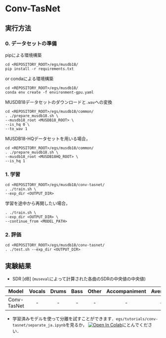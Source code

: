 # Conv-TasNet
## 実行方法
### 0. データセットの準備
pipによる環境構築
```
cd <REPOSITORY_ROOT>/egs/musdb18/
pip install -r requirements.txt
```
or condaによる環境構築
```
cd <REPOSITORY_ROOT>/egs/musdb18/
conda env create -f environment-gpu.yaml
```

MUSDB18データセットのダウンロードと`.wav`への変換
```
cd <REPOSITORY_ROOT>/egs/musdb18/common/
. ./prepare_musdb18.sh \
--musdb18_root <MUSDB18_ROOT> \
--is_hq 0 \
--to_wav 1
```
MUSDB18-HQデータセットを用いる場合，
```
cd <REPOSITORY_ROOT>/egs/musdb18/common/
. ./prepare_musdb18.sh \
--musdb18_root <MUSDB18HQ_ROOT> \
--is_hq 1
```

### 1. 学習
```
cd <REPOSITORY_ROOT>/egs/musdb18/conv-tasnet/
. ./train.sh \
--exp_dir <OUTPUT_DIR>
```

学習を途中から再開したい場合，
```
. ./train.sh \
--exp_dir <OUTPUT_DIR> \
--continue_from <MODEL_PATH>
```

### 2. 評価
```
cd <REPOSITORY_ROOT>/egs/musdb18/conv-tasnet/
. ./test.sh --exp_dir <OUTPUT_DIR>
```

## 実験結果
- SDR [dB] (`museval`によって計算された各曲のSDRの中央値の中央値)

| Model | Vocals | Drums | Bass | Other | Accompaniment | Average | Note |
| :---: | :---: | :---: | :---: | :---: | :---: | :---: | :---: |
| Conv-TasNet | - | - | - | - | - | - | - |

- 学習済みモデルを使って分離を試すことができます．`egs/tutorials/conv-tasnet/separate_ja.ipynb`を見るか， [![Open In Colab](https://colab.research.google.com/assets/colab-badge.svg)](https://colab.research.google.com/github/tky823/DNN-based_source_separation/blob/main/egs/tutorials/conv-tasnet/separate_ja.ipynb)にとんでください．